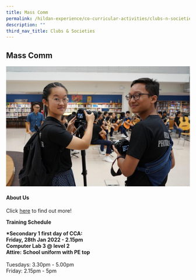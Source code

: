 ```yaml
---
title: Mass Comm
permalink: /hildan-experience/co-curricular-activities/clubs-n-societies/mass-comm/
description: ""
third_nav_title: Clubs & Societies
---
```

Mass Comm
---------


![](/images/CCA/Mass%20Comm.jpg)


#### About Us

Click [here](https://sthildassec-moe-edu-sg-admin.cwp.sg/qql/slot/u168/docs/internal_pages/hildan_experience/ccas/pdf/masscom.pdf) to find out more!

**Training Schedule**  
  
**\*Secondary 1 first day of CCA:**  
**Friday, 28th Jan 2022 - 2.15pm  
Computer Lab 3 @ level 2**  
**Attire:** **School uniform with PE top**<br><br>
Tuesdays: 3.30pm - 5.00pm  
Friday: 2.15pm - 5pm